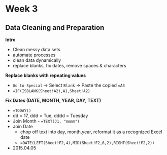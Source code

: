 # Week 3
## Data Cleaning and Preparation

**Intro**
* Clean messy data sets
* automate processes
* clean data dynamically
* replace blanks, fix dates, remove spaces & characters

**Replace blanks with repeating values**
* `Go to Special` -> Select `Blank` -> Paste the copied `=A3`
* `=IF(ISBLANK(Sheet!A2),A1,Sheet!A2)`

**Fix Dates (DATE, MONTH, YEAR, DAY, TEXT)**
* `=TODAY()`
* dd = 17, ddd = Tue, dddd = Tuesday
* Join Month - `=TEXT(J1, "mmmm")`
* Join Date
	* chop off text into day, month,year, reformat it as a recognized Excel date 
	* `=DATE(LEFT(Sheet!F2,4),MID(Sheet!F2,6,2),RIGHT(Sheet!F2,2))`
* 2015.04.05

